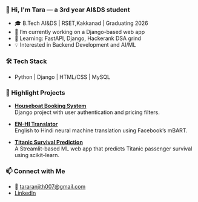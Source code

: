 ### 👋 Hi, I'm Tara — a 3rd year AI&DS student

- 🎓 B.Tech AI&DS | RSET,Kakkanad | Graduating 2026
- 🔭 I’m currently working on a Django-based web app
- 🌱 Learning: FastAPI, Django, Hackerank DSA grind
- 💡 Interested in Backend Development and AI/ML

### 🛠️ Tech Stack
- Python | Django | HTML/CSS | MySQL

### 📌 Highlight Projects

- [**Houseboat Booking System**](https://github.com/tararanjith/houseboat_booking_system)  
  Django project with user authentication and pricing filters.

- [**EN-HI Translator**](https://github.com/tararanjith/translation-en-to-hi)  
  English to Hindi neural machine translation using Facebook’s mBART.

- [**Titanic Survival Prediction**](https://github.com/tararanjith/titanic-survival-prediction)  
  A Streamlit-based ML web app that predicts Titanic passenger survival using scikit-learn.


### 📫 Connect with Me
- 📧 tararanjith007@gmail.com
- [LinkedIn](https://www.linkedin.com/in/tara-ranjith)

